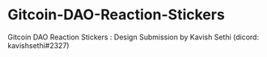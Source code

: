 # Gitcoin-DAO-Reaction-Stickers
Gitcoin DAO Reaction Stickers
: Design Submission by Kavish Sethi (dicord: kavishsethi#2327)
